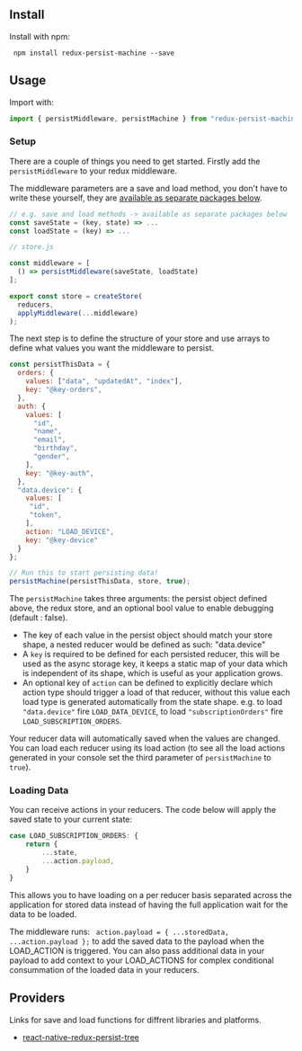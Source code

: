 ## Install

Install with npm:
```
 npm install redux-persist-machine --save
```

## Usage

Import with:

```js
import { persistMiddleware, persistMachine } from "redux-persist-machine";
```

### Setup

There are a couple of things you need to get started. Firstly add the `persistMiddleware` to your redux middleware.

The middleware parameters are a save and load method, you don't have to write these yourself, they are [available as separate packages below](#providers).

```js
// e.g. save and load methods -> available as separate packages below
const saveState = (key, state) => ...
const loadState = (key) => ...

// store.js

const middleware = [
  () => persistMiddleware(saveState, loadState)
];

export const store = createStore(
  reducers,
  applyMiddleware(...middleware)
);
```

The next step is to define the structure of your store and use arrays to define what values you want the middleware to persist.

```js
const persistThisData = {
  orders: {
    values: ["data", "updatedAt", "index"],
    key: "@key-orders",
  },
  auth: {
    values: [
      "id",
      "name",
      "email",
      "birthday",
      "gender",
    ],
    key: "@key-auth",
  },
  "data.device": {
    values: [
     "id",
     "token",
    ],
    action: "LOAD_DEVICE",
    key: "@key-device"
  }
};

// Run this to start persisting data!
persistMachine(persistThisData, store, true);

```

The `persistMachine` takes three arguments: the persist object defined above, the redux store, and an optional bool value to enable debugging (default : false).

- The key of each value in the persist object should match your store shape, a nested reducer would be defined as such: "data.device"
- A `key` is required to be defined for each persisted reducer, this will be used as the async storage key, it keeps a static map of your data which is independent of its shape, which is useful as your application grows.
- An optional key of `action` can be defined to explicitly declare which action type should trigger a load of that reducer, without this value each load type is generated automatically from the state shape. e.g. to load `"data.device"` fire `LOAD_DATA_DEVICE`, to load `"subscriptionOrders"` fire  `LOAD_SUBSCRIPTION_ORDERS`.

Your reducer data will automatically saved when the values are changed. You can load each reducer using its load action (to see all the load actions generated in your console set the third parameter of `persistMachine` to `true`).

### Loading Data

You can receive actions in your reducers. The code below will apply the saved state to your current state:

```js
case LOAD_SUBSCRIPTION_ORDERS: {
    return {
        ...state,
        ...action.payload,
    }
}
```

This allows you to have loading on a per reducer basis separated across the application for stored data instead of having the full application wait for the data to be loaded.

The middleware runs: `` action.payload = { ...storedData, ...action.payload };`` to add the saved data to the payload when the LOAD_ACTION is triggered. You can also pass additional data in your payload to add context to your LOAD_ACTIONS for complex conditional consummation of the loaded data in your reducers.

## Providers

Links for save and load functions for diffrent libraries and platforms.

- [react-native-redux-persist-tree](https://github.com/lukebrandonfarrell/react-native-redux-persist-tree/blob/master/index.js)
